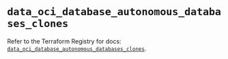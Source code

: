 # `data_oci_database_autonomous_databases_clones`

Refer to the Terraform Registry for docs: [`data_oci_database_autonomous_databases_clones`](https://registry.terraform.io/providers/oracle/oci/7.19.0/docs/data-sources/database_autonomous_databases_clones).

